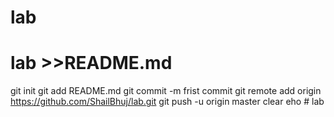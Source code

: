 # lab
# lab >>README.md
git init
git add README.md
git commit -m frist commit
git remote add origin https://github.com/ShailBhuj/lab.git
git push -u origin master
clear
eho # lab

